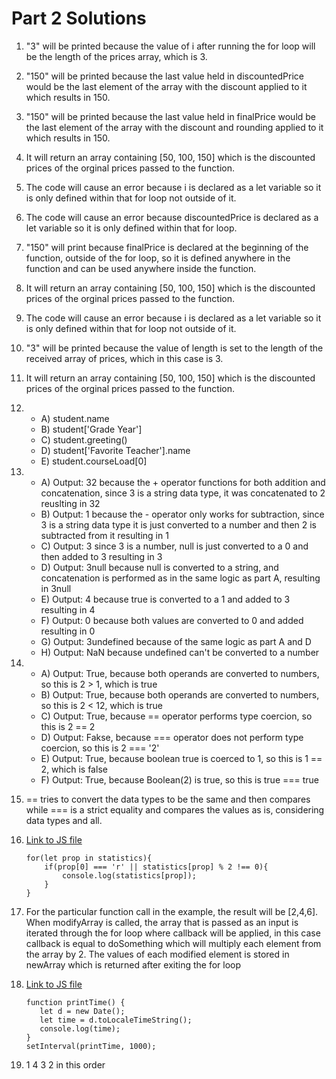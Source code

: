 # Part 2 Solutions
1. "3" will be printed because the value of i after running the for loop will be the length of the prices array, which is 3.
2. "150" will be printed because the last value held in discountedPrice would be the last element of the array with the discount applied to it which results in 150.
3. "150" will be printed because the last value held in finalPrice would be the last element of the array with the discount and rounding applied to it which results in 150.
4. It will return an array containing [50, 100, 150] which is the discounted prices of the orginal prices passed to the function.
5. The code will cause an error because i is declared as a let variable so it is only defined within that for loop not outside of it.
6. The code will cause an error because discountedPrice is declared as a let variable so it is only defined within that for loop.
7. "150" will print because finalPrice is declared at the beginning of the function, outside of the for loop, so it is defined anywhere in the function and can be used anywhere inside the function.
8. It will return an array containing [50, 100, 150] which is the discounted prices of the orginal prices passed to the function.
9. The code will cause an error because i is declared as a let variable so it is only defined within that for loop not outside of it.
10. "3" will be printed because the value of length is set to the length of the received array of prices, which in this case is 3.
11. It will return an array containing [50, 100, 150] which is the discounted prices of the orginal prices passed to the function.
12.  
    - A) student.name
    - B) student['Grade Year']
    - C) student.greeting()
    - D) student['Favorite Teacher'].name
    - E) student.courseLoad[0]

13. - A) Output: 32 because the + operator functions for both addition and concatenation, since 3 is a string data type, it was concatenated to 2 reuslting in 32
    - B) Output: 1 because the - operator only works for subtraction, since 3 is a string data type it is just converted to a number and then 2 is subtracted from it resulting in 1
    - C) Output: 3 since 3 is a number, null is just converted to a 0 and then added to 3 resulting in 3
    - D) Output: 3null because null is converted to a string, and concatenation is performed as in the same logic as part A, resulting in 3null
    - E) Output: 4 because true is converted to a 1 and added to 3 resulting in 4
    - F) Output: 0 because both values are converted to 0 and added resulting in 0
    - G) Output: 3undefined because of the same logic as part A and D
    - H) Output: NaN because undefined can't be converted to a number
14. 
    - A) Output: True, because both operands are converted to numbers, so this is 2 > 1, which is true
    - B) Output: True, because both operands are converted to numbers, so this is 2 < 12, which is true
    - C) Output: True, because == operator performs type coercion, so this is 2 == 2
    - D) Output: Fakse, because === operator does not perform type coercion, so this is 2 === '2'
    - E) Output: True, because boolean true is coerced to 1, so this is 1 == 2, which is false
    - F) Output: True, because Boolean(2) is true, so this is true === true
15. == tries to convert the data types to be the same and then compares while === is a strict equality and compares the values as is, considering data types and all.
16. [Link to JS file](./part2-question16.js)
    ``` 
    for(let prop in statistics){
        if(prop[0] === 'r' || statistics[prop] % 2 !== 0){
            console.log(statistics[prop]);
        }
    }
    ```
17. For the particular function call in the example, the result will be [2,4,6]. When modifyArray is called, the array that is passed as an input is iterated through the for loop where callback will be applied, in this case callback is equal to doSomething which will multiply each element from the array by 2. The values of each modified element is stored in newArray which is returned after exiting the for loop  
18. [Link to JS file](./part2-question18.js)
     ```
    function printTime() {
        let d = new Date();
        let time = d.toLocaleTimeString();
        console.log(time);
    }
    setInterval(printTime, 1000);
    ```
19. 1 4 3 2 in this order





